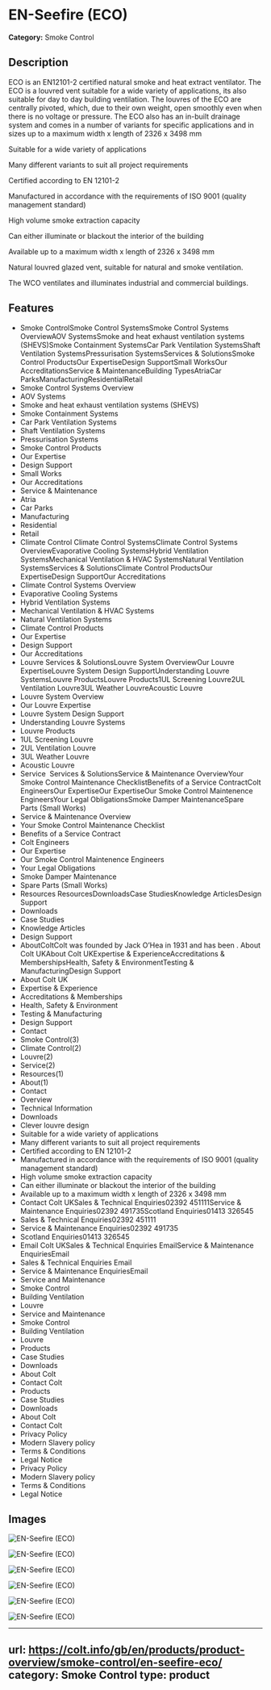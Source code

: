 # EN-Seefire (ECO)

**Category:** Smoke Control

## Description

ECO is an EN12101-2 certified natural smoke and heat extract ventilator. The ECO is a louvred vent suitable for a wide variety of applications, its also suitable for day to day building ventilation. The louvres of the ECO are centrally pivoted, which, due to their own weight, open smoothly even when there is no voltage or pressure. The ECO also has an in-built drainage system and comes in a number of variants for specific applications and in sizes up to a maximum width x length of 2326 x 3498 mm

Suitable for a wide variety of applications

Many different variants to suit all project requirements

Certified according to EN 12101-2

Manufactured in accordance with the requirements of ISO 9001 (quality management standard)

High volume smoke extraction capacity

Can either illuminate or blackout the interior of the building

Available up to a maximum width x length of 2326 x 3498 mm

Natural louvred glazed vent, suitable for natural and smoke ventilation.

The WCO ventilates and illuminates industrial and commercial buildings.

## Features

- Smoke ControlSmoke Control SystemsSmoke Control Systems OverviewAOV SystemsSmoke and heat exhaust ventilation systems (SHEVS)Smoke Containment SystemsCar Park Ventilation SystemsShaft Ventilation SystemsPressurisation SystemsServices & SolutionsSmoke Control ProductsOur ExpertiseDesign SupportSmall WorksOur AccreditationsService & MaintenanceBuilding TypesAtriaCar ParksManufacturingResidentialRetail
- Smoke Control Systems Overview
- AOV Systems
- Smoke and heat exhaust ventilation systems (SHEVS)
- Smoke Containment Systems
- Car Park Ventilation Systems
- Shaft Ventilation Systems
- Pressurisation Systems
- Smoke Control Products
- Our Expertise
- Design Support
- Small Works
- Our Accreditations
- Service & Maintenance
- Atria
- Car Parks
- Manufacturing
- Residential
- Retail
- Climate Control
Climate Control SystemsClimate Control Systems OverviewEvaporative Cooling SystemsHybrid Ventilation SystemsMechanical Ventilation & HVAC SystemsNatural Ventilation SystemsServices & SolutionsClimate Control ProductsOur ExpertiseDesign SupportOur Accreditations
- Climate Control Systems Overview
- Evaporative Cooling Systems
- Hybrid Ventilation Systems
- Mechanical Ventilation & HVAC Systems
- Natural Ventilation Systems
- Climate Control Products
- Our Expertise
- Design Support
- Our Accreditations
- Louvre
Services & SolutionsLouvre System OverviewOur Louvre ExpertiseLouvre System Design SupportUnderstanding Louvre SystemsLouvre ProductsLouvre Products1UL Screening Louvre2UL Ventilation Louvre3UL Weather LouvreAcoustic Louvre
- Louvre System Overview
- Our Louvre Expertise
- Louvre System Design Support
- Understanding Louvre Systems
- Louvre Products
- 1UL Screening Louvre
- 2UL Ventilation Louvre
- 3UL Weather Louvre
- Acoustic Louvre
- Service 
Services & SolutionsService & Maintenance OverviewYour Smoke Control Maintenance ChecklistBenefits of a Service ContractColt EngineersOur ExpertiseOur ExpertiseOur Smoke Control Maintenence EngineersYour Legal ObligationsSmoke Damper MaintenanceSpare Parts (Small Works)
- Service & Maintenance Overview
- Your Smoke Control Maintenance Checklist
- Benefits of a Service Contract
- Colt Engineers
- Our Expertise
- Our Smoke Control Maintenence Engineers
- Your Legal Obligations
- Smoke Damper Maintenance
- Spare Parts (Small Works)
- Resources
ResourcesDownloadsCase StudiesKnowledge ArticlesDesign Support
- Downloads
- Case Studies
- Knowledge Articles
- Design Support
- AboutColtColt was founded by Jack O’Hea in 1931 and has been .
About Colt UKAbout Colt UKExpertise & ExperienceAccreditations & MembershipsHealth, Safety & EnvironmentTesting & ManufacturingDesign Support
- About Colt UK
- Expertise & Experience
- Accreditations & Memberships
- Health, Safety & Environment
- Testing & Manufacturing
- Design Support
- Contact
- Smoke Control(3)
- Climate Control(2)
- Louvre(2)
- Service(2)
- Resources(1)
- About(1)
- Contact
- Overview
- Technical Information
- Downloads
- Clever louvre design
- Suitable for a wide variety of applications
- Many different variants to suit all project requirements
- Certified according to EN 12101-2
- Manufactured in accordance with the requirements of ISO 9001 (quality management standard)
- High volume smoke extraction capacity
- Can either illuminate or blackout the interior of the building
- Available up to a maximum width x length of 2326 x 3498 mm
- Contact Colt UKSales & Technical Enquiries02392 451111Service & Maintenance Enquiries02392 491735Scotland Enquiries01413 326545
- Sales & Technical Enquiries02392 451111
- Service & Maintenance Enquiries02392 491735
- Scotland Enquiries01413 326545
- Email Colt UKSales & Technical Enquiries EmailService & Maintenance EnquiriesEmail
- Sales & Technical Enquiries Email
- Service & Maintenance EnquiriesEmail
- Service and Maintenance
- Smoke Control
- Building Ventilation
- Louvre
- Service and Maintenance
- Smoke Control
- Building Ventilation
- Louvre
- Products
- Case Studies
- Downloads
- About Colt
- Contact Colt
- Products
- Case Studies
- Downloads
- About Colt
- Contact Colt
- Privacy Policy
- Modern Slavery policy
- Terms & Conditions
- Legal Notice
- Privacy Policy
- Modern Slavery policy
- Terms & Conditions
- Legal Notice

## Images

![EN-Seefire (ECO)](https://colt.info/content/dam/colt/colt/products/eco/colt-product-eco-insulated.png/jcr:content/renditions/cq5dam.web.1280.1280.png)

![EN-Seefire (ECO)](https://colt.info/content/dam/colt/colt/products/eco/colt-product-eco-insulated.png/jcr:content/renditions/cq5dam.web.1280.1280.png)

![EN-Seefire (ECO)](https://colt.info/gb/en/products/product-overview/smoke-control/en-seefire-eco/)

![EN-Seefire (ECO)](https://colt.info/content/dam/colt/colt/products/coltlite/colt-coltlite-clst-louvered-ventilator-product-open.png/jcr:content/renditions/cq5dam.web.1280.1280.png)

![EN-Seefire (ECO)](https://colt.info/gb/en/products/product-overview/smoke-control/en-seefire-eco/)

![EN-Seefire (ECO)](https://colt.info/content/dam/colt/colt/products/wco/colt-product-wco.png/jcr:content/renditions/cq5dam.web.1280.1280.png)

---
url: https://colt.info/gb/en/products/product-overview/smoke-control/en-seefire-eco/
category: Smoke Control
type: product
---